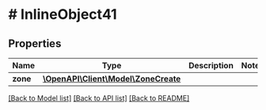 # # InlineObject41

## Properties

Name | Type | Description | Notes
------------ | ------------- | ------------- | -------------
**zone** | [**\OpenAPI\Client\Model\ZoneCreate**](ZoneCreate.md) |  |

[[Back to Model list]](../../README.md#models) [[Back to API list]](../../README.md#endpoints) [[Back to README]](../../README.md)
